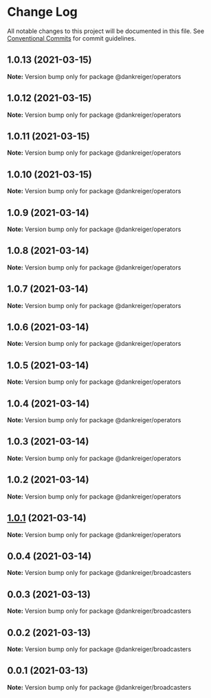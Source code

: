 # Change Log

All notable changes to this project will be documented in this file.
See [Conventional Commits](https://conventionalcommits.org) for commit guidelines.

## 1.0.13 (2021-03-15)

**Note:** Version bump only for package @dankreiger/operators





## 1.0.12 (2021-03-15)

**Note:** Version bump only for package @dankreiger/operators





## 1.0.11 (2021-03-15)

**Note:** Version bump only for package @dankreiger/operators





## 1.0.10 (2021-03-15)

**Note:** Version bump only for package @dankreiger/operators





## 1.0.9 (2021-03-14)

**Note:** Version bump only for package @dankreiger/operators





## 1.0.8 (2021-03-14)

**Note:** Version bump only for package @dankreiger/operators





## 1.0.7 (2021-03-14)

**Note:** Version bump only for package @dankreiger/operators





## 1.0.6 (2021-03-14)

**Note:** Version bump only for package @dankreiger/operators





## 1.0.5 (2021-03-14)

**Note:** Version bump only for package @dankreiger/operators





## 1.0.4 (2021-03-14)

**Note:** Version bump only for package @dankreiger/operators





## 1.0.3 (2021-03-14)

**Note:** Version bump only for package @dankreiger/operators





## 1.0.2 (2021-03-14)

**Note:** Version bump only for package @dankreiger/operators





## [1.0.1](https://github.com/dankreiger/puppy-callbacks/compare/v0.0.4...v1.0.1) (2021-03-14)

**Note:** Version bump only for package @dankreiger/operators





## 0.0.4 (2021-03-14)

**Note:** Version bump only for package @dankreiger/broadcasters





## 0.0.3 (2021-03-13)

**Note:** Version bump only for package @dankreiger/broadcasters





## 0.0.2 (2021-03-13)

**Note:** Version bump only for package @dankreiger/broadcasters





## 0.0.1 (2021-03-13)

**Note:** Version bump only for package @dankreiger/broadcasters
